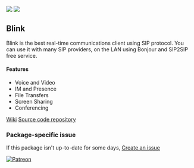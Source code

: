 [![](https://img.shields.io/chocolatey/v/blink?color=green&label=blink)](https://chocolatey.org/packages/blink) [![](https://img.shields.io/chocolatey/dt/blink)](https://chocolatey.org/packages/blink)

## Blink
Blink is the best real-time communications client using SIP protocol. You can use it with many SIP providers, on the LAN using Bonjour and SIP2SIP free service.

#### Features
* Voice and Video	
* IM and Presence	
* File Transfers	
* Screen Sharing	
* Conferencing

[Wiki](http://blink-qt.ag-projects.com/)
[Source code repository](http://devel.ag-projects.com/repositories/blink-qt)

### Package-specific issue
If this package isn't up-to-date for some days, [Create an issue](https://github.com/tunisiano187/Chocolatey-packages/issues/new/choose)

[![Patreon](https://cdn.jsdelivr.net/gh/tunisiano187/Chocolatey-packages@d15c4e19c709e7148588d4523ffc6dd3cd3c7e5e/icons/patreon.png)](https://www.patreon.com/tunisiano)